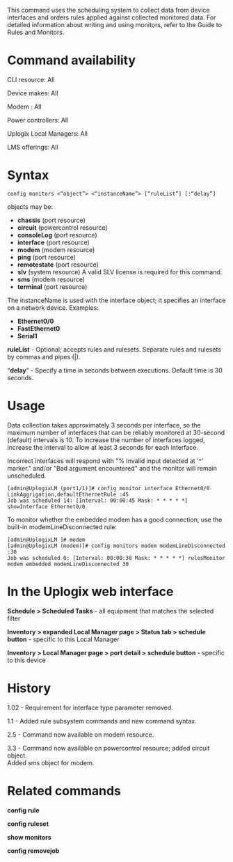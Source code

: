 <!-- 5.4 -->

This command uses the scheduling system to collect data from device interfaces and orders rules applied against collected monitored data. 
For detailed information about writing and using monitors, refer to the Guide to Rules and Monitors. 

# Command availability 

CLI resource: All

Device makes: All

Modem : All

Power controllers: All

Uplogix Local Managers: All

LMS offerings: All

# Syntax 

```
config monitors <“object”> <“instanceName”> [“ruleList”] [:“delay”]
```

objects may be:

- **chassis** (port resource)
- **circuit** (powercontrol resource)
- **consoleLog** (port resource)
- **interface** (port resource)
- **modem** (modem resource)
- **ping** (port resource)
- **remotestate** (port resource)
- **slv** (system resource) A valid SLV license is required for this command.
- **sms** (modem resource)
- **terminal** (port resource)

The instanceName is used with the interface object; it specifies an interface on a network device. Examples:

- **Ethernet0/0**
- **FastEthernet0**
- **Serial1**

**ruleList** - Optional; accepts rules and rulesets. Separate rules and rulesets by commas and pipes (|).

“**delay**” - Specify a time in seconds between executions. Default time is 30 seconds. 

# Usage 

Data collection takes approximately 3 seconds per interface, so the maximum number of interfaces that can be reliably monitored at 30-second (default) intervals is 10. To increase the number of interfaces logged, increase the interval to allow at least 3 seconds for each interface.

Incorrect interfaces will respond with "% Invalid input detected at '^' marker." and/or "Bad argument encountered" and the monitor will remain unscheduled.

```
[admin@UplogixLM (port1/1)]# config monitor interface Ethernet0/0 LinkAggrigation,defaultEthernetRule :45
Job was scheduled 14: [Interval: 00:00:45 Mask: * * * * *] showInterface Ethernet0/0
```

To monitor whether the embedded modem has a good connection, use the built-in modemLineDisconnected rule:

```
[admin@UplogixLM ]# modem
[admin@UplogixLM (modem)]# config monitors modem modemLineDisconnected :30
Job was scheduled 0: [Interval: 00:00:30 Mask: * * * * *] rulesMonitor modem embedded modemLineDisconnected 30 
```

# In the Uplogix web interface

**Schedule > Scheduled Tasks** - all equipment that matches the selected filter

**Inventory > expanded Local Manager page > Status tab > schedule button** - specific to this Local Manager

**Inventory > Local Manager page > port detail > schedule button** - specific to this device

# History 

1.02 - Requirement for interface type parameter removed.

1.1 - Added rule subsystem commands and new command syntax.

2.5 - Command now available on modem resource.

3.3 - Command now available on powercontrol resource; added circuit object.  
Added sms object for modem.

# Related commands 

**config rule**

**config ruleset**

**show monitors**

**config removejob**
